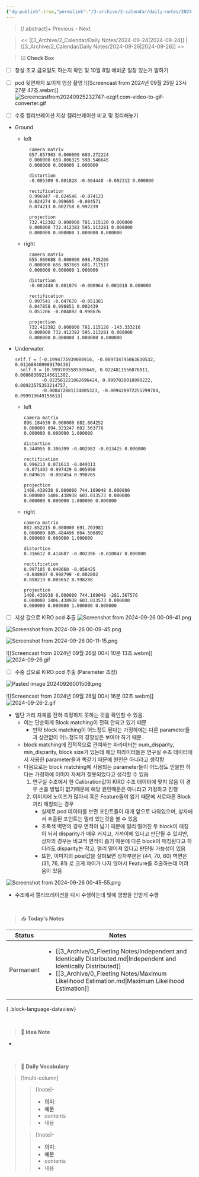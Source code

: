 ```yaml
---
{"dg-publish":true,"permalink":"/3-archive/2-calendar/daily-notes/2024-09-25/","tags":["DailyNote"],"noteIcon":"","created":"2024-09-25"}
---
```


>[! abstract]+ Previous - Next



><< [[3_Archive/2_Calendar/Daily Notes/2024-09-24\|2024-09-24]] | [[3_Archive/2_Calendar/Daily Notes/2024-09-26\|2024-09-26]] >>

> ☑ **Check Box**

- [ ] 창설 조교 금요일도 하는지 확인 및 10월 8일 예비군 일정 있는거 말하기
- [ ] pcd 뒷면까지 보이게 영상 촬영
![[Screencast from 2024년 09월 25일 23시 27분 47초.webm]]
![Screencastfrom20240925232747-ezgif.com-video-to-gif-converter.gif](/img/user/3_Archive/1_Attachments/Screencastfrom20240925232747-ezgif.com-video-to-gif-converter.gif)

- [ ] 수중 캘리브레이션 지상 캘리브레이션 비교 및 정리해놓기


- Ground 
	- left
	  ```
		camera matrix
		657.857903 0.000000 689.272224
		0.000000 659.806325 598.546645
		0.000000 0.000000 1.000000
		
		distortion
		-0.005309 0.001828 -0.004448 -0.002312 0.000000
		
		rectification
		0.996947 -0.024546 -0.074123
		0.024274 0.999695 -0.004571
		0.074213 0.002758 0.997239
		
		projection
		732.412382 0.000000 781.115120 0.000000
		0.000000 732.412382 595.113281 0.000000
		0.000000 0.000000 1.000000 0.000000
		```
	- right
	  ```
		camera matrix
		655.960688 0.000000 698.735206
		0.000000 656.987665 601.717517
		0.000000 0.000000 1.000000
		
		distortion
		-0.003448 0.001079 -0.000964 0.001018 0.000000
		
		rectification
		0.997541 -0.047670 -0.051381
		0.047858 0.998851 0.002439
		0.051206 -0.004892 0.998676
		
		projection
		732.412382 0.000000 781.115120 -143.333216
		0.000000 732.412382 595.113281 0.000000
		0.000000 0.000000 1.000000 0.000000
		```

- Underwater
  ```
  self.T = [-0.1994775939088916, -0.009734795063630532, 0.011688400989170438]
	self.R = [0.9997095585985649, 0.0224811556076011, 0.008683092145611302, 
			-0.022561221862696424, 0.9997028018990222, 0.00923575353214757, 
			-0.008472881134805323, -0.009428972255299784, 0.999919649155613]
	```
  
	- left
		```
		camera matrix
		896.184630 0.000000 682.804252
		0.000000 894.323247 602.563778
		0.000000 0.000000 1.000000
		
		distortion
		0.344956 0.306399 -0.002982 -0.013425 0.000000
		
		rectification
		0.996213 0.071613 -0.049313
		-0.071403 0.997429 0.005998
		0.049616 -0.002454 0.998765
		
		projection
		1406.438938 0.000000 744.169048 0.000000
		0.000000 1406.438938 603.013573 0.000000
		0.000000 0.000000 1.000000 0.000000
		```
	- right
		```
		camera matrix
		882.652215 0.000000 691.703981
		0.000000 885.484496 604.506892
		0.000000 0.000000 1.000000
		
		distortion
		0.316612 0.414687 -0.002396 -0.010047 0.000000
		
		rectification
		0.997105 0.048660 -0.058425
		-0.048907 0.998799 -0.002802
		0.058219 0.005652 0.998288
		
		projection
		1406.438938 0.000000 744.169048 -281.367576
		0.000000 1406.438938 603.013573 0.000000
		0.000000 0.000000 1.000000 0.000000
		
		```

- [ ] 지상 값으로 KIRO pcd 추출
![Screenshot from 2024-09-26 00-09-41.png](/img/user/3_Archive/1_Attachments/Screenshot%20from%202024-09-26%2000-09-41.png)

![Screenshot from 2024-09-26 00-09-45.png](/img/user/3_Archive/1_Attachments/Screenshot%20from%202024-09-26%2000-09-45.png)

![Screenshot from 2024-09-26 00-11-15.png](/img/user/3_Archive/1_Attachments/Screenshot%20from%202024-09-26%2000-11-15.png)

![[Screencast from 2024년 09월 26일 00시 10분 13초.webm]]
![2024-09-26.gif](/img/user/3_Archive/1_Attachments/2024-09-26.gif)

- [ ] 수중 값으로 KIRO pcd 추출 (Parameter 조정)

![Pasted image 20240926001509.png](/img/user/3_Archive/1_Attachments/Pasted%20image%2020240926001509.png)

![[Screencast from 2024년 09월 26일 00시 16분 02초.webm]]
![2024-09-26-2.gif](/img/user/3_Archive/1_Attachments/2024-09-26-2.gif)

- 일단 거리 자체를 전혀 측정하지 못하는 것을 확인할 수 있음. 
	- 이는 단순하게 Block matching이 전혀 안되고 있기 때문
		- 만약 block matching이 어느정도 된다는 가정하에는 다른 parameter들과 상관없이 어느정도의 경향성은 보여야 하기 때문.
	- block matching에 집적적으로 관여하는 파라미터는 num_disparity, min_disparity, block size가 있는데 해당 파라미터들은 연구실 수조 데이터에서 사용한 parameter들과 똑같기 때문에 원인은 아니라고 생각함
	- 다음으로는 block matching에 사용되는 parameter들이 어느정도 믿을만 하다는 가정하에 이미지 자체가 잘못되었다고 생각할 수 있음
	  1. 연구실 수조에서 한 Calibration값이 KIRO 수조 데이터에 맞지 않음
	     이 경우 손쓸 방법이 없기때문에 해당 원인때문은 아니라고 가정하고 진행
	  2. 이미지에 노이즈가 많아서 혹은 Feature들이 없기 때문에 서로다른 Block끼리 매칭되는 경우
	     - 실제로 pcd 데이터를 보면 포인트들이 대개 앞으로 나와있으며, 상자에서 추출된 포인트는 멀리 있는것을 볼 수 있음
	     - 초록색 벽면의 경우 면적이 넓기 때문에 멀리 떨어진 두 block이 매칭이 되서 disparity가 매우 커지고, 가까이에 있다고 판단될 수 있지만, 상자의 경우는 비교적 면적이 좁기 때문에 다른 block이 매칭된다고 하더라도 disparity는 작고, 멀리 떨어져 있다고 판단될 가능성이 있음
	     - 또한, 이미지의 pixel값을 살펴보면 상자부분은 (44, 70, 60) 벽면은 (31, 76, 81) 로 크게 차이가 나지 않아서 Feature를 추출하는데 어려움이 있음
	
![Screenshot from 2024-09-26 00-45-55.png](/img/user/3_Archive/1_Attachments/Screenshot%20from%202024-09-26%2000-45-55.png)


- 수조에서 캘리브레이션을 다시 수행하는데 빛에 영향을 안받게 수행

<br>

> 📥 **Today's Notes**

| Status    | Notes                                                                                                                                                                                                                                         |
| --------- | --------------------------------------------------------------------------------------------------------------------------------------------------------------------------------------------------------------------------------------------- |
| Permanent | <ul><li>[[3_Archive/0_Fleeting Notes/Independent and Identically Distributed.md\\|Independent and Identically Distributed]]</li><li>[[3_Archive/0_Fleeting Notes/Maximum Likelihood Estimation.md\\|Maximum Likelihood Estimation]]</li></ul> |

{ .block-language-dataview}

<br>

> 🧠 **Idea Note**

- 



<br>

> 📖 **Daily Vocabulary**

>[!multi-column]
>>[!note]- 
>>- **의미**: 
>>- **예문**
>>	- contents
>>	- 내용
>
>>[!note]- 
>>- **의미**: 
>>- **예문**
>>	- contents
>>	- 내용

<br/>

